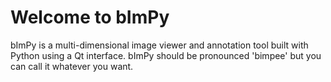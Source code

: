 # Welcome to bImPy

bImPy is a multi-dimensional image viewer and annotation tool built with Python using a Qt interface. bImPy should be pronounced 'bimpee' but you can call it whatever you want.
